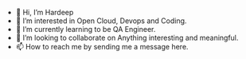 - 👋 Hi, I’m Hardeep
- 👀 I’m interested in Open Cloud, Devops and Coding.
- 🌱 I’m currently learning to be QA Engineer.
- 💞️ I’m looking to collaborate on Anything interesting and meaningful.
- 📫 How to reach me by sending me a message here.

<!---
wguser13/wguser13 is a ✨ special ✨ repository because its `README.md` (this file) appears on your GitHub profile.
You can click the Preview link to take a look at your changes.
--->
